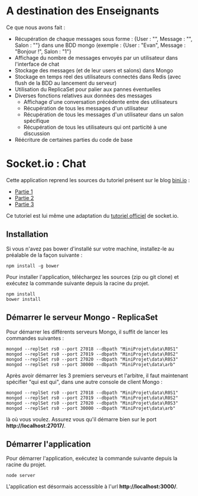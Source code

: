 # A destination des Enseignants

Ce que nous avons fait :
  - Récupération de chaque messages sous forme : {User : "", Message : "", Salon : ""} dans une BDD mongo
    (exemple : {User : "Evan", Message : "Bonjour !", Salon : "1"}
  - Affichage du nombre de messages envoyés par un utilisateur dans l'interface de chat
  - Stockage des messages (et de leur users et salons) dans Mongo
  - Stockage en temps réel des utilisateurs connectés dans Redis (avec flush de la BDD au lancement du serveur)
  - Utilisation du ReplicaSet pour palier aux pannes éventuelles
  - Diverses fonctions relatives aux données des messages
    - Affichage d'une conversation précédente entre des utilisateurs
    - Récupération de tous les messages d'un utilisateur
    - Récupération de tous les messages d'un utilisateur dans un salon spécifique
    - Récupération de tous les utilisateurs qui ont particité à une discussion
  - Réécriture de certaines parties du code de base
  

# Socket.io : Chat

Cette application reprend les sources du tutoriel présent sur le blog [bini.io](http://blog.bini.io) :

* [Partie 1](http://blog.bini.io/developper-une-application-avec-socket-io/)
* [Partie 2](http://blog.bini.io/developper-un-chat-avec-socket-io-partie-2/)
* [Partie 3](http://blog.bini.io/developper-un-chat-avec-socket-io-partie-3/)

Ce tutoriel est lui même une adaptation du [tutoriel officiel](http://socket.io/get-started/chat/) de socket.io.

## Installation

Si vous n'avez pas bower d'installé sur votre machine, installez-le au préalable de la façon suivante :
```
npm install -g bower
```

Pour installer l'application, téléchargez les sources (zip ou git clone) et exécutez la commande suivante depuis la racine du projet.
```
npm install
bower install
```

## Démarrer le serveur Mongo - ReplicaSet

Pour démarrer les différents serveurs Mongo, il suffit de lancer les commandes suivantes :

```
mongod --replSet rs0 --port 27018 --dbpath "MiniProjet\data\R0S1"
mongod --replSet rs0 --port 27019 --dbpath "MiniProjet\data\R0S2"
mongod --replSet rs0 --port 27020 --dbpath "MiniProjet\data\R0S3"
mongod --replSet rs0 --port 30000 --dbpath "MiniProjet\data\arb"
```
Après avoir démarrer les 3 premiers serveurs et l'arbitre, il faut maintenant spécifier "qui est qui", dans une autre console de client Mongo :

```
mongod --replSet rs0 --port 27018 --dbpath "MiniProjet\data\R0S1"
mongod --replSet rs0 --port 27019 --dbpath "MiniProjet\data\R0S2"
mongod --replSet rs0 --port 27020 --dbpath "MiniProjet\data\R0S3"
mongod --replSet rs0 --port 30000 --dbpath "MiniProjet\data\arb"
```


là où vous voulez. Assurez vous qu'il démarre bien sur le port **http://localhost:27017/**.

## Démarrer l'application

Pour démarrer l'application, exécutez la commande suivante depuis la racine du projet.
```
node server
```

L'application est désormais accesssible à l'url **http://localhost:3000/**.
